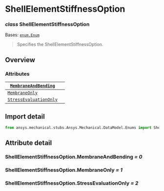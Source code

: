 # ShellElementStiffnessOption

### *class* ShellElementStiffnessOption

Bases: [`enum.Enum`](https://docs.python.org/3/library/enum.html#enum.Enum)

> Specifies the ShellElementStiffnessOption.

> <!-- !! processed by numpydoc !! -->

## Overview

### Attributes

| [`MembraneAndBending`](#ShellElementStiffnessOption.MembraneAndBending)     |    |
|-----------------------------------------------------------------------------|----|
| [`MembraneOnly`](#ShellElementStiffnessOption.MembraneOnly)                 |    |
| [`StressEvaluationOnly`](#ShellElementStiffnessOption.StressEvaluationOnly) |    |

## Import detail

```python
from ansys.mechanical.stubs.Ansys.Mechanical.DataModel.Enums import ShellElementStiffnessOption
```

## Attribute detail

### ShellElementStiffnessOption.MembraneAndBending *= 0*

### ShellElementStiffnessOption.MembraneOnly *= 1*

### ShellElementStiffnessOption.StressEvaluationOnly *= 2*
